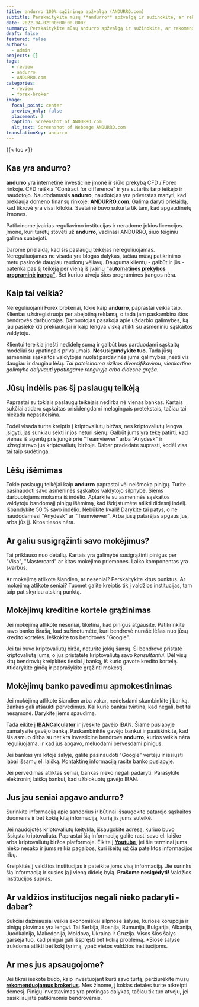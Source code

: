 ```yaml
---
title: andurro 100% sąžininga apžvalga (ANDURRO.com)
subtitle: Perskaitykite mūsų **andurro** apžvalgą ir sužinokite, ar rekomenduojame šį brokerį prekybai. Tik patiksliname, kad tai yra **ANDURRO.com** apžvalga.
date: 2022-04-02T00:00:00.000Z
summary: Perskaitykite mūsų andurro apžvalgą ir sužinokite, ar rekomenduojame šį brokerį prekybai. Norint patikslinti, tai yra ANDURRO.com apžvalga.
draft: false
featured: false
authors:
  - admin
projects: []
tags:
  - review
  - andurro
  - ANDURRO.com
categories:
  - review
  - forex-broker
image:
  focal_point: center
  preview_only: false
  placement: 2
  caption: Screenshot of ANDURRO.com
  alt_text: Screenshot of Webpage ANDURRO.com
translationKey: andurro
---
```


<!--StartFragment-->

{{< toc >}}

## Kas yra andurro?

**andurro** yra internetinė investicinė įmonė ir siūlo prekybą CFD / Forex rinkoje. CFD reiškia "Contract for difference" ir yra sutartis tarp teikėjo ir naudotojo. Naudodamasis **andurro**, naudotojas yra priverstas manyti, kad prekiauja domeno finansų rinkoje: **ANDURRO.com**. Galima daryti prielaidą, kad tikrovė yra visai kitokia. Svetainė buvo sukurta tik tam, kad apgaudinėtų žmones.

Patikrinome įvairias reguliavimo institucijas ir neradome jokios licencijos. Įmonė, kuri turėtų stovėti už **andurro**, vadinasi ANDURRO, šiuo teiginiu galima suabejoti.

Darome prielaidą, kad šis paslaugų teikėjas nereguliuojamas. Nereguliuojamas ne visada yra blogas dalykas, tačiau mūsų patikrinimo metu pasirodė daugiau raudonų vėliavų. Dauguma klientų - galbūt ir jūs - patenka pas šį teikėją per vieną iš įvairių **["automatinės prekybos programinė įranga"](../../category/autotrader/)**. Bet kuriuo atveju šios programinės įrangos nėra.

## Kaip tai veikia?

Nereguliuojami Forex brokeriai, tokie kaip **andurro**, paprastai veikia taip. Klientas užsiregistruoja per abejotiną reklamą, o tada jam paskambina šios bendrovės darbuotojas. Darbuotojas pasakoja apie uždarbio galimybes, ką jau pasiekė kiti prekiautojai ir kaip lengva viską atlikti su asmeniniu sąskaitos valdytoju.

Klientui tereikia įnešti nedidelę sumą ir galbūt bus parduodami sąskaitų modeliai su ypatingais privalumais. **Nesusigundykite tuo.** Tada jūsų asmeninis sąskaitos valdytojas nuolat pardavinės jums galimybes įnešti vis daugiau ir daugiau lėšų. *Tai pateisinama rizikos diversifikavimu, vienkartine galimybe dalyvauti ypatingame renginyje arba didesne grąža.*

## Jūsų indėlis pas šį paslaugų teikėją

Paprastai su tokiais paslaugų teikėjais nedirba nė vienas bankas. Kartais sukčiai atidaro sąskaitas prisidengdami melagingais pretekstais, tačiau tai niekada nepasiteisina.

Todėl visada turite kreiptis į kriptovaliutų biržas, nes kriptovaliutų lengva įsigyti, jas sunkiau sekti ir jos neturi sienų. Galbūt jums yra tekę patirti, kad vienas iš agentų prisijungė prie "Teamviewer" arba "Anydesk" ir užregistravo jus kriptovaliutų biržoje. Dabar pradedate suprasti, kodėl visa tai taip sudėtinga.

## Lėšų išėmimas

Tokie paslaugų teikėjai kaip **andurro** paprastai vėl neišmoka pinigų. Turite pasinaudoti savo asmeninės sąskaitos valdytojo silpnybe. Šiems darbuotojams mokama iš indėlio. Aptarkite su asmeninės sąskaitos valdytoju bandomąjį pinigų išėmimą, kad išdrįstumėte atlikti didesnį indėlį. Išbandykite 50 % savo indėlio. Nebūkite kvaili! Darykite tai patys, o ne naudodamiesi "Anydesk" ar "Teamviewer". Arba jūsų patarėjas apgaus jus, arba jūs jį. Kitos tiesos nėra.

## Ar galiu susigrąžinti savo mokėjimus?

Tai priklauso nuo detalių. Kartais yra galimybė susigrąžinti pinigus per "Visa", "Mastercard" ar kitas mokėjimo priemones. Laiko komponentas yra svarbus.

Ar mokėjimą atlikote šiandien, ar neseniai? Perskaitykite kitus punktus. Ar mokėjimą atlikote seniai? Tuomet galite kreiptis tik į valdžios institucijas, tam taip pat skyriau atskirą punktą.

## Mokėjimų kreditine kortele grąžinimas

Jei mokėjimą atlikote neseniai, tikėtina, kad pinigus atgausite. Patikrinkite savo banko išrašą, kad sužinotumėte, kuri bendrovė nurašė lėšas nuo jūsų kredito kortelės. Ieškokite tos bendrovės "Google".

Jei tai buvo kriptovaliutų birža, neturite jokių šansų. Ši bendrovė pristatė kriptovaliutą jums, o jūs pristatėte kriptovaliutą savo *konsultantui*. Dėl visų kitų bendrovių kreipkitės tiesiai į banką, iš kurio gavote kredito kortelę. Atidarykite ginčą ir paprašykite grąžinti mokestį.

## Mokėjimų banko pavedimu apmokestinimas

Jei mokėjimą atlikote šiandien arba vakar, nedelsdami skambinkite į banką. Bankas gali atšaukti pervedimus. Kai kurie bankai tvirtina, kad negali, bet tai nesąmonė. Darykite jiems spaudimą.

Tada eikite į **[IBANCalculator](https://www.ibancalculator.com/)** ir įveskite gavėjo IBAN. Šiame puslapyje pamatysite gavėjo banką. Paskambinkite gavėjo bankui ir paaiškinkite, kad šis asmuo dirba su netikra investicine bendrove **andurro**, kurios veikla nėra reguliuojama, ir kad jus apgavo, meluodami pervesdami pinigus.

Jei bankas yra kitoje šalyje, galite pasinaudoti "Google" vertėju ir išsiųsti labai išsamų el. laišką. Kontaktinę informaciją rasite banko puslapyje.

Jei pervedimas atliktas seniai, bankas nieko negali padaryti. Parašykite elektroninį laišką bankui, kad užblokuotų gavėjo IBAN.

## Jus jau seniai apgavo andurro?

Surinkite informaciją apie sandorius ir būtinai išsaugokite patarėjo sąskaitos duomenis ir bet kokią kitą informaciją, kurią jis jums suteikė.

Jei naudojotės kriptovaliutų keitykla, išsaugokite adresą, kuriuo buvo išsiųsta kriptovaliuta. Paprastai šią informaciją galite rasti savo el. laiške arba kriptovaliutų biržos platformoje. Eikite į **[Youtube](https://www.youtube.com/results?search_query=crypo+terms)**, jei šie terminai jums nieko nesako ir jums reikia pagalbos, kuri išeitų už čia pateiktos informacijos ribų.

Kreipkitės į valdžios institucijas ir pateikite joms visą informaciją. Jie surinks šią informaciją ir susies ją į vieną didelę bylą. **Prašome nesigėdyti!** Valdžios institucijos supras.

## Ar valdžios institucijos negali nieko padaryti - dabar?

Sukčiai dažniausiai veikia ekonomiškai silpnose šalyse, kuriose korupcija ir pinigų plovimas yra lengvi. Tai Serbija, Bosnija, Rumunija, Bulgarija, Albanija, Juodkalnija, Makedonija, Moldova, Ukraina ir Gruzija. Visos šios šalys garsėja tuo, kad pinigai gali išspręsti bet kokią problemą. *Šiose šalyse trukdoma atlikti bet kokį tyrimą, ypač vietos valdžios institucijoms.

## Ar mes jus apsaugojome?

Jei tikrai ieškote būdo, kaip investuojant kurti savo turtą, peržiūrėkite mūsų **[rekomenduojamus brokerius](../../category/recommendation/)**. Mes žinome, į kokias detales turite atkreipti dėmesį. Pinigų investavimas yra protingas dalykas, tačiau tik tuo atveju, jei pasikliaujate patikimomis bendrovėmis.

<!--EndFragment-->



